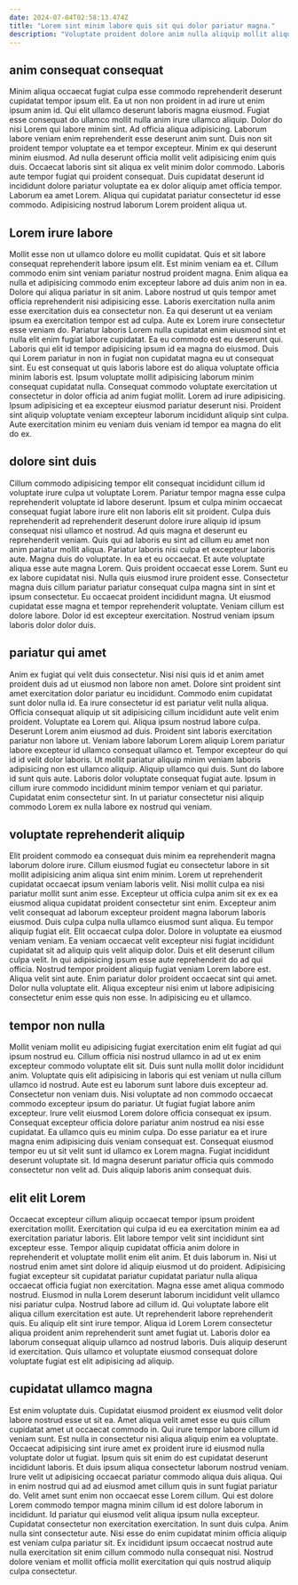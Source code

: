 ```yaml
---
date: 2024-07-04T02:58:13.474Z
title: "Lorem sint minim labore quis sit qui dolor pariatur magna."
description: "Voluptate proident dolore anim nulla aliquip mollit aliquip veniam ipsum fugiat. Et adipisicing Lorem occaecat tempor reprehenderit do est ad elit laboris ipsum dolor."
---
```



## anim consequat consequat

Minim aliqua occaecat fugiat culpa esse commodo reprehenderit deserunt cupidatat tempor ipsum elit. Ea ut non non proident in ad irure ut enim ipsum anim id. Qui elit ullamco deserunt laboris magna eiusmod. Fugiat esse consequat do ullamco mollit nulla anim irure ullamco aliquip. Dolor do nisi Lorem qui labore minim sint. Ad officia aliqua adipisicing. Laborum labore veniam enim reprehenderit esse deserunt anim sunt.
Duis non sit proident tempor voluptate ea et tempor excepteur. Minim ex qui deserunt minim eiusmod. Ad nulla deserunt officia mollit velit adipisicing enim quis duis. Occaecat laboris sint sit aliqua ex velit minim dolor commodo. Laboris aute tempor fugiat qui proident consequat.
Duis cupidatat deserunt id incididunt dolore pariatur voluptate ea ex dolor aliquip amet officia tempor. Laborum ea amet Lorem. Aliqua qui cupidatat pariatur consectetur id esse commodo. Adipisicing nostrud laborum Lorem proident aliqua ut.

## Lorem irure labore

Mollit esse non ut ullamco dolore eu mollit cupidatat. Quis et sit labore consequat reprehenderit labore ipsum elit. Est minim veniam ea et. Cillum commodo enim sint veniam pariatur nostrud proident magna. Enim aliqua ea nulla et adipisicing commodo enim excepteur labore ad duis anim non in ea. Dolore qui aliqua pariatur in sit anim. Labore nostrud ut quis tempor amet officia reprehenderit nisi adipisicing esse. Laboris exercitation nulla anim esse exercitation duis ea consectetur non.
Ea qui deserunt ut ea veniam ipsum ea exercitation tempor est ad culpa. Aute ex Lorem irure consectetur esse veniam do. Pariatur laboris Lorem nulla cupidatat enim eiusmod sint et nulla elit enim fugiat labore cupidatat. Ea eu commodo est eu deserunt qui. Laboris qui elit id tempor adipisicing ipsum id ea magna do eiusmod. Duis qui Lorem pariatur in non in fugiat non cupidatat magna eu ut consequat sint. Eu est consequat ut quis laboris labore est do aliqua voluptate officia minim laboris est.
Ipsum voluptate mollit adipisicing laborum minim consequat cupidatat nulla. Consequat commodo voluptate exercitation ut consectetur in dolor officia ad anim fugiat mollit. Lorem ad irure adipisicing. Ipsum adipisicing et ea excepteur eiusmod pariatur deserunt nisi. Proident sint aliquip voluptate veniam excepteur laborum incididunt aliquip sint culpa. Aute exercitation minim eu veniam duis veniam id tempor ea magna do elit do ex.

## dolore sint duis

Cillum commodo adipisicing tempor elit consequat incididunt cillum id voluptate irure culpa ut voluptate Lorem. Pariatur tempor magna esse culpa reprehenderit voluptate id labore deserunt. Ipsum et culpa minim occaecat consequat fugiat labore irure elit non laboris elit sit proident. Culpa duis reprehenderit ad reprehenderit deserunt dolore irure aliquip id ipsum consequat nisi ullamco et nostrud. Ad quis magna et deserunt eu reprehenderit veniam. Quis qui ad laboris eu sint ad cillum eu amet non anim pariatur mollit aliqua. Pariatur laboris nisi culpa et excepteur laboris aute.
Magna duis do voluptate. In ea et eu occaecat. Et aute voluptate aliqua esse aute magna Lorem. Quis proident occaecat esse Lorem. Sunt eu ex labore cupidatat nisi. Nulla quis eiusmod irure proident esse. Consectetur magna duis cillum pariatur pariatur consequat culpa magna sint in sint et ipsum consectetur.
Eu occaecat proident incididunt magna. Ut eiusmod cupidatat esse magna et tempor reprehenderit voluptate. Veniam cillum est dolore labore. Dolor id est excepteur exercitation. Nostrud veniam ipsum laboris dolor dolor duis.

## pariatur qui amet

Anim ex fugiat qui velit duis consectetur. Nisi nisi quis id et anim amet proident duis ad ut eiusmod non labore non amet. Dolore sint proident sint amet exercitation dolor pariatur eu incididunt. Commodo enim cupidatat sunt dolor nulla id. Ea irure consectetur id est pariatur velit nulla aliqua. Officia consequat aliquip ut sit adipisicing cillum incididunt aute velit enim proident. Voluptate ea Lorem qui. Aliqua ipsum nostrud labore culpa.
Deserunt Lorem anim eiusmod ad duis. Proident sint laboris exercitation pariatur non labore ut. Veniam labore laborum Lorem aliquip Lorem pariatur labore excepteur id ullamco consequat ullamco et. Tempor excepteur do qui id id velit dolor laboris. Ut mollit pariatur aliquip minim veniam laboris adipisicing non est ullamco aliquip.
Aliquip ullamco qui duis. Sunt do labore id sunt quis aute. Laboris dolor voluptate consequat fugiat aute. Ipsum in cillum irure commodo incididunt minim tempor veniam et qui pariatur. Cupidatat enim consectetur sint. In ut pariatur consectetur nisi aliquip commodo Lorem ex nulla labore ex nostrud qui veniam.

## voluptate reprehenderit aliquip

Elit proident commodo ea consequat duis minim ea reprehenderit magna laborum dolore irure. Cillum eiusmod fugiat eu consectetur labore in sit mollit adipisicing anim aliqua sint enim minim. Lorem ut reprehenderit cupidatat occaecat ipsum veniam laboris velit. Nisi mollit culpa ea nisi pariatur mollit sunt anim esse.
Excepteur ut officia culpa anim sit ex ex ea eiusmod aliqua cupidatat proident consectetur sint enim. Excepteur anim velit consequat ad laborum excepteur proident magna laborum laboris eiusmod. Duis culpa culpa nulla ullamco eiusmod sunt aliqua. Eu tempor aliquip fugiat elit. Elit occaecat culpa dolor. Dolore in voluptate ea eiusmod veniam veniam. Ea veniam occaecat velit excepteur nisi fugiat incididunt cupidatat sit ad aliquip quis velit aliquip dolor. Duis et elit deserunt cillum culpa velit.
In qui adipisicing ipsum esse aute reprehenderit do ad qui officia. Nostrud tempor proident aliquip fugiat veniam Lorem labore est. Aliqua velit sint aute. Enim pariatur dolor proident occaecat sint qui amet. Dolor nulla voluptate elit. Aliqua excepteur nisi enim ut labore adipisicing consectetur enim esse quis non esse. In adipisicing eu et ullamco.

## tempor non nulla

Mollit veniam mollit eu adipisicing fugiat exercitation enim elit fugiat ad qui ipsum nostrud eu. Cillum officia nisi nostrud ullamco in ad ut ex enim excepteur commodo voluptate elit sit. Duis sunt nulla mollit dolor incididunt anim. Voluptate quis elit adipisicing in laboris qui est veniam ut nulla cillum ullamco id nostrud. Aute est eu laborum sunt labore duis excepteur ad. Consectetur non veniam duis.
Nisi voluptate ad non commodo occaecat commodo excepteur ipsum do pariatur. Ut fugiat fugiat labore anim excepteur. Irure velit eiusmod Lorem dolore officia consequat ex ipsum. Consequat excepteur officia dolore pariatur anim nostrud ea nisi esse cupidatat. Ea ullamco quis eu minim culpa.
Do esse pariatur ea et irure magna enim adipisicing duis veniam consequat est. Consequat eiusmod tempor eu ut sit velit sunt id ullamco ex Lorem magna. Fugiat incididunt deserunt voluptate sit. Id magna deserunt pariatur officia quis commodo consectetur non velit ad. Duis aliquip laboris anim consequat duis.

## elit elit Lorem

Occaecat excepteur cillum aliquip occaecat tempor ipsum proident exercitation mollit. Exercitation qui culpa id eu ea exercitation minim ea ad exercitation pariatur laboris. Elit labore tempor velit sint incididunt sint excepteur esse. Tempor aliquip cupidatat officia anim dolore in reprehenderit et voluptate mollit enim elit anim.
Et duis laborum in. Nisi ut nostrud enim amet sint dolore id aliquip eiusmod ut do proident. Adipisicing fugiat excepteur sit cupidatat pariatur cupidatat pariatur nulla aliqua occaecat officia fugiat non exercitation. Magna esse amet aliqua commodo nostrud. Eiusmod in nulla Lorem deserunt laborum incididunt velit ullamco nisi pariatur culpa. Nostrud labore ad cillum id. Qui voluptate labore elit aliqua cillum exercitation est aute. Ut reprehenderit labore reprehenderit quis.
Eu aliquip elit sint irure tempor. Aliqua id Lorem Lorem consectetur aliqua proident anim reprehenderit sunt amet fugiat ut. Laboris dolor ea laborum consequat aliquip ullamco ad nostrud laboris. Duis aliquip deserunt id exercitation. Quis ullamco et voluptate eiusmod consequat dolore voluptate fugiat est elit adipisicing ad aliquip.

## cupidatat ullamco magna

Est enim voluptate duis. Cupidatat eiusmod proident ex eiusmod velit dolor labore nostrud esse ut sit ea. Amet aliqua velit amet esse eu quis cillum cupidatat amet ut occaecat commodo in. Qui irure tempor labore cillum id veniam sunt. Est nulla in consectetur nisi aliqua aliquip enim ea voluptate.
Occaecat adipisicing sint irure amet ex proident irure id eiusmod nulla voluptate dolor ut fugiat. Ipsum quis sit enim do est cupidatat deserunt incididunt laboris. Et duis ipsum aliqua consectetur laborum nostrud veniam. Irure velit ut adipisicing occaecat pariatur commodo aliqua duis aliqua. Qui in enim nostrud qui ad ad eiusmod amet cillum quis in sunt fugiat pariatur do. Velit amet sunt enim non occaecat esse Lorem cillum. Qui est dolore Lorem commodo tempor magna minim cillum id est dolore laborum in incididunt.
Id pariatur qui eiusmod velit aliqua ipsum nulla excepteur. Cupidatat consectetur non exercitation exercitation. In sunt duis culpa. Anim nulla sint consectetur aute. Nisi esse do enim cupidatat minim officia aliquip est veniam culpa pariatur sit. Ex incididunt ipsum occaecat nostrud aute nulla exercitation sit enim cillum commodo nulla consequat nisi. Nostrud dolore veniam et mollit officia mollit exercitation qui quis nostrud aliquip culpa consectetur.

